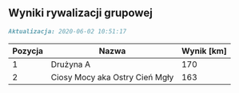 ## Wyniki rywalizacji grupowej

```markdown
Aktualizacja: 2020-06-02 10:51:17
```

Pozycja | Nazwa | Wynik [km] |
------------ | -------------  | -------------
 1 |Drużyna A | 170 
 2 |Ciosy Mocy aka Ostry Cień Mgły | 163